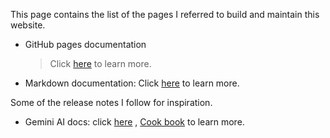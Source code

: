 This page contains the list of the pages I referred to build and maintain this website. 
* GitHub pages documentation
  > Click [here]([url](https://docs.github.com/en/pages)) to learn more.
* Markdown documentation: Click [here]([url](https://docs.github.com/en/get-started/writing-on-github/getting-started-with-writing-and-formatting-on-github/basic-writing-and-formatting-syntax)) to learn more.

Some of the release notes I follow for inspiration. 
* Gemini AI docs: click [here]([url](https://ai.google.dev/api)) , [Cook book]([url](https://github.com/google-gemini/cookbook?tab=readme-ov-file)) to learn more.
